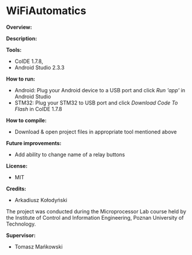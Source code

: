 # WiFiAutomatics

<b>Overview:</b> 

<b>Description:</b>

<b>Tools:</b>
- CoIDE 1.7.8,
- Android Studio 2.3.3

<b>How to run:</b>
- Android: Plug your Android device to a USB port and click <i>Run 'app'</i> in Android Studio
- STM32: Plug your STM32 to USB port and click <i>Download Code To Flash</i> in CoIDE 1.7.8

<b>How to compile:</b> 
- Download & open project files in appropriate tool mentioned above

<b>Future improvements:</b>
- Add ability to change name of a relay buttons

<b>License:</b>
- MIT

<b>Credits:</b>
- Arkadiusz Kołodyński

The project was conducted during the Microprocessor Lab course held by the Institute of Control and Information Engineering, Poznan University of Technology.

<b>Supervisor:</b>
- Tomasz Mańkowski
